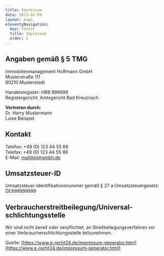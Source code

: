 ```yaml
---
title: Impressum
date: 2023-02-09
layout: page
eleventyNavigation:
  key: footer
  title: Impressum 
  order: 1
---
```


Angaben gemäß § 5 TMG
---------------------

Immobilienmanagement Hoffmann GmbH  
Musterstraße 111  
90210 Musterstadt

Handelsregister: HRB 999999  
Registergericht: Amtsgericht Bad Kreuznach

**Vertreten durch:**  
Dr. Harry Mustermann  
Luise Beispiel

Kontakt
-------

Telefon: +49 (0) 123 44 55 66  
Telefax: +49 (0) 123 44 55 99  
E-Mail: mail@imhgmbh.de

Umsatzsteuer-ID
---------------

Umsatzsteuer-Identifikationsnummer gemäß § 27 a Umsatzsteuergesetz:  
DE999999999

Verbraucher­streit­beilegung/Universal­schlichtungs­stelle
----------------------------------------------------------

Wir sind nicht bereit oder verpflichtet, an Streitbeilegungsverfahren vor einer Verbraucherschlichtungsstelle teilzunehmen.

Quelle: [https://www.e-recht24.de/impressum-generator.html](https://www.e-recht24.de/impressum-generator.html)
